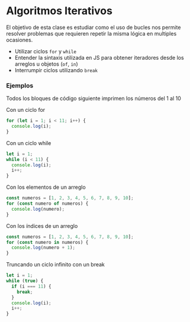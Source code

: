 # Algoritmos Iterativos

El objetivo de esta clase es estudiar como el uso de bucles nos permite resolver problemas
que requieren repetir la misma lógica en multiples ocasiones.

- Utilizar ciclos `for` y `while`
- Entender la sintaxis utilizada en JS para obtener iteradores desde los arreglos u objetos (`of`, `in`)
- Interrumpir ciclos utilizando `break`

### Ejemplos

Todos los bloques de código siguiente imprimen los números del 1 al 10

Con un ciclo for

```js
for (let i = 1; i < 11; i++) {
  console.log(i);
}
```

Con un ciclo while

```js
let i = 1;
while (i < 11) {
  console.log(i);
  i++;
}
```

Con los elementos de un arreglo

```js
const numeros = [1, 2, 3, 4, 5, 6, 7, 8, 9, 10];
for (const numero of numeros) {
  console.log(numero);
}
```

Con los índices de un arreglo

```js
const numeros = [1, 2, 3, 4, 5, 6, 7, 8, 9, 10];
for (const numero in numeros) {
  console.log(numero + 1);
}
```

Truncando un ciclo infinito con un break

```js
let i = 1;
while (true) {
  if (i === 11) {
    break;
  }
  console.log(i);
  i++;
}
```
